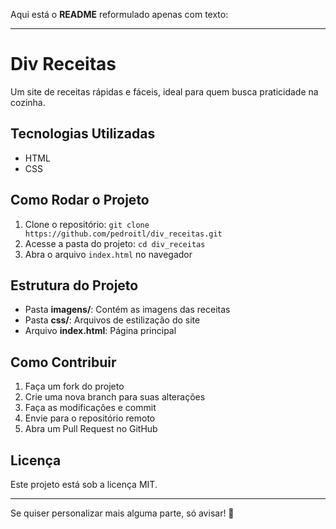 Aqui está o **README** reformulado apenas com texto:  

---

# Div Receitas  

Um site de receitas rápidas e fáceis, ideal para quem busca praticidade na cozinha.  

## Tecnologias Utilizadas  

- HTML  
- CSS  

## Como Rodar o Projeto  

1. Clone o repositório: `git clone https://github.com/pedroitl/div_receitas.git`  
2. Acesse a pasta do projeto: `cd div_receitas`  
3. Abra o arquivo `index.html` no navegador  

## Estrutura do Projeto  

- Pasta **imagens/**: Contém as imagens das receitas  
- Pasta **css/**: Arquivos de estilização do site  
- Arquivo **index.html**: Página principal  

## Como Contribuir  

1. Faça um fork do projeto  
2. Crie uma nova branch para suas alterações  
3. Faça as modificações e commit  
4. Envie para o repositório remoto  
5. Abra um Pull Request no GitHub  

## Licença  

Este projeto está sob a licença MIT.  

---

Se quiser personalizar mais alguma parte, só avisar! 🚀
